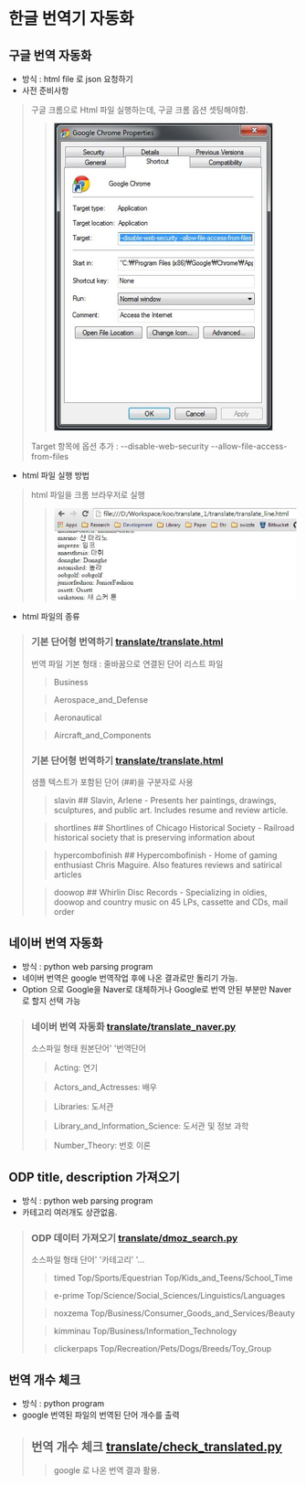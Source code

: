 한글 번역기 자동화
===========

## 구글 번역 자동화

* 방식 : html file 로 json 요청하기
* 사전 준비사항 
> 구글 크롬으로 Html 파일 실행하는데, 구글 크롬 옵션 셋팅해야함.
> 
>> ![chrome option file](readme/img/chrome_option.jpg)
>
>  Target 항목에 옵션 추가 : --disable-web-security --allow-file-access-from-files

* html 파일 실행 방법
> html 파일을 크롬 브라우저로 실행
>> ![chrome browser](readme/img/chrome_browser.jpg)

* html 파일의 종류
> ### 기본 단어형 번역하기 [translate/translate.html](translate/translate.html)
>
> 번역 파일 기본 형태 : 줄바꿈으로 연결된 단어 리스트 파일
>
>> Business
>
>> Aerospace_and_Defense
>
>> Aeronautical
>
>> Aircraft_and_Components
> 
> ### 기본 단어형 번역하기 [translate/translate.html](translate/translate_line.html)
>
> 샘플 텍스트가 포함된 단어 (##)을 구분자로 사용
>
>> slavin ## Slavin, Arlene - Presents her paintings, drawings, sculptures, and public art. Includes resume and review article.
>
>> shortlines ## Shortlines of Chicago Historical Society - Railroad historical society that is preserving information about 
>
>> hypercombofinish ## Hypercombofinish - Home of gaming enthusiast Chris Maguire. Also features reviews and satirical articles
>
>> doowop ## Whirlin Disc Records - Specializing in oldies, doowop and country music on 45 LPs, cassette and CDs, mail order
> 


## 네이버 번역 자동화 

* 방식 : python web parsing program
* 네이버 번역은 google 번역작업 후에 나온 결과로만 돌리기 가능.
* Option 으로 Google을 Naver로 대체하거나 Google로 번역 안된 부분만 Naver로 할지 선택 가능

> ### 네이버 번역 자동화 [translate/translate_naver.py](translate/translate_naver.py)
>
> 소스파일 형태 원본단어' '번역단어
>
>> Acting: 연기
>
>> Actors_and_Actresses: 배우
>
>> Libraries: 도서관
>
>> Library_and_Information_Science: 도서관 및 정보 과학
>
>> Number_Theory: 번호 이론

## ODP title, description 가져오기 

* 방식 : python web parsing program
* 카테고리 여러개도 상관없음.

> ### ODP 데이터 가져오기 [translate/dmoz_search.py](translate/dmoz_search.py)
>
> 소스파일 형태 단어' '카테고리' '...
>
>> timed Top/Sports/Equestrian Top/Kids_and_Teens/School_Time
>
>> e-prime Top/Science/Social_Sciences/Linguistics/Languages
>
>> noxzema Top/Business/Consumer_Goods_and_Services/Beauty
>
>> kimminau Top/Business/Information_Technology
>
>> clickerpaps Top/Recreation/Pets/Dogs/Breeds/Toy_Group

## 번역 개수 체크

* 방식 : python program
* google 번역된 파일의 번역된 단어 개수를 출력

> ## 번역 개수 체크 [translate/check_translated.py](translate/check_translated.py)
>
>> google 로 나온 번역 결과 활용.
>
